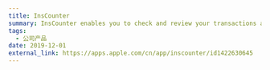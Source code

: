 ```yaml
---
title: InsCounter
summary: InsCounter enables you to check and review your transactions anywhere
tags:
  - 公司产品
date: 2019-12-01
external_link: https://apps.apple.com/cn/app/inscounter/id1422630645
---
```

